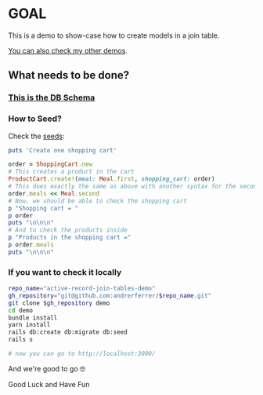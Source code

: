 # GOAL

This is a demo to show-case how to create models in a join table.

[You can also check my other demos](https://github.com/andrerferrer/dedemos/blob/master/README.md#ded%C3%A9mos).

## What needs to be done?

### [This is the DB Schema](https://github.com/andrerferrer/active-record-join-tables-demo/blob/master/db/schema.rb)

### How to Seed?
Check the [seeds](db/seeds.rb):

```ruby
puts 'Create one shopping cart'

order = ShoppingCart.new
# This creates a product in the cart
ProductCart.create!(meal: Meal.first, shopping_cart: order)
# This does exactly the same as above with another syntax for the second meal
order.meals << Meal.second
# Now, we should be able to check the shopping cart
p "Shopping cart = "
p order
puts "\n\n\n"
# And to check the products inside
p "Products in the shopping cart ="
p order.meals
puts "\n\n\n"
```

### If you want to check it locally
```sh
repo_name="active-record-join-tables-demo"
gh_repository="git@github.com:andrerferrer/$repo_name.git"
git clone $gh_repository demo
cd demo
bundle install
yarn install
rails db:create db:migrate db:seed
rails s

# now you can go to http://localhost:3000/
```

And we're good to go 🤓

Good Luck and Have Fun
